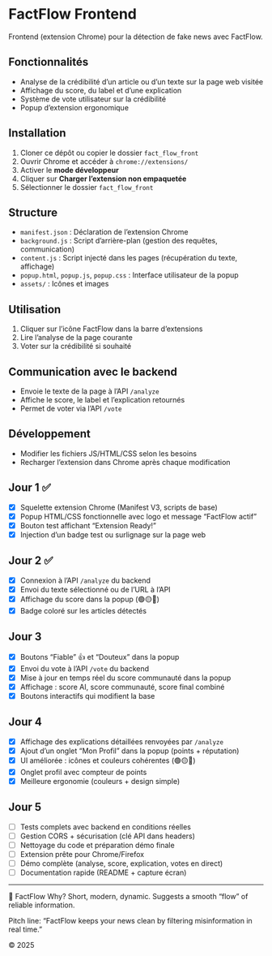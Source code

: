 # FactFlow Frontend

Frontend (extension Chrome) pour la détection de fake news avec FactFlow.

## Fonctionnalités

- Analyse de la crédibilité d’un article ou d’un texte sur la page web visitée
- Affichage du score, du label et d’une explication
- Système de vote utilisateur sur la crédibilité
- Popup d’extension ergonomique

## Installation

1. Cloner ce dépôt ou copier le dossier `fact_flow_front`
2. Ouvrir Chrome et accéder à `chrome://extensions/`
3. Activer le **mode développeur**
4. Cliquer sur **Charger l’extension non empaquetée**
5. Sélectionner le dossier `fact_flow_front`

## Structure

- `manifest.json` : Déclaration de l’extension Chrome
- `background.js` : Script d’arrière-plan (gestion des requêtes, communication)
- `content.js` : Script injecté dans les pages (récupération du texte, affichage)
- `popup.html`, `popup.js`, `popup.css` : Interface utilisateur de la popup
- `assets/` : Icônes et images

## Utilisation

1. Cliquer sur l’icône FactFlow dans la barre d’extensions
2. Lire l’analyse de la page courante
3. Voter sur la crédibilité si souhaité

## Communication avec le backend

- Envoie le texte de la page à l’API `/analyze`
- Affiche le score, le label et l’explication retournés
- Permet de voter via l’API `/vote`

## Développement

- Modifier les fichiers JS/HTML/CSS selon les besoins
- Recharger l’extension dans Chrome après chaque modification

## Jour 1 ✅

- [x] Squelette extension Chrome (Manifest V3, scripts de base)
- [x] Popup HTML/CSS fonctionnelle avec logo et message “FactFlow actif”
- [x] Bouton test affichant “Extension Ready!”
- [x] Injection d’un badge test ou surlignage sur la page web

## Jour 2 ✅

- [x] Connexion à l’API `/analyze` du backend
- [x] Envoi du texte sélectionné ou de l’URL à l’API
- [x] Affichage du score dans la popup (🟢🟡🔴)
- [x] Badge coloré sur les articles détectés

## Jour 3

- [x] Boutons “Fiable” 👍 et “Douteux” dans la popup
- [x] Envoi du vote à l’API `/vote` du backend
- [x] Mise à jour en temps réel du score communauté dans la popup
- [x] Affichage : score AI, score communauté, score final combiné
- [x] Boutons interactifs qui modifient la base

## Jour 4

- [x] Affichage des explications détaillées renvoyées par `/analyze`
- [x] Ajout d’un onglet “Mon Profil” dans la popup (points + réputation)
- [x] UI améliorée : icônes et couleurs cohérentes (🟢🟡🔴)
- [x] Onglet profil avec compteur de points
- [x] Meilleure ergonomie (couleurs + design simple)

## Jour 5

- [ ] Tests complets avec backend en conditions réelles
- [ ] Gestion CORS + sécurisation (clé API dans headers)
- [ ] Nettoyage du code et préparation démo finale
- [ ] Extension prête pour Chrome/Firefox
- [ ] Démo complète (analyse, score, explication, votes en direct)
- [ ] Documentation rapide (README + capture écran)

---

🥇 FactFlow
Why? Short, modern, dynamic. Suggests a smooth “flow” of reliable information.

Pitch line: “FactFlow keeps your news clean by filtering misinformation in real time.”

© 2025
